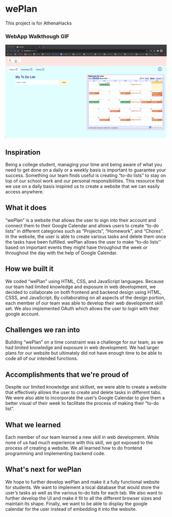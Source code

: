 # wePlan

This project is for AthenaHacks

### WebApp Walkthough GIF

<img src="wePlanDemo.gif"><br>

## Inspiration 
Being a college student, managing your time and being aware of what you need to get done on a daily or a weekly basis is important to guarantee your success. Something our team finds useful is creating “to-do lists” to stay on top of our school work and our personal responsibilities. This resource that we use on a daily basis inspired us to create a website that we can easily access anywhere. 
## What it does
“wePlan” is a website that allows the user to sign into their account and connect them to their Google Calendar and allows users to create “to-do lists” in different categories such as “Projects”, “Homework”, and “Chores”. In the website, the user is able to create various tasks and delete them once the tasks have been fulfilled. wePlan allows the user to make “to-do lists'' based on important events they might have throughout the week or throughout the day with the help of Google Calendar.
## How we built it
We coded “wePlan” using HTML, CSS, and JavaScript languages. Because our team had limited knowledge and exposure in web development, we decided to collaborate on both frontend and backend design using HTML, CSSS, and JavaScript. By collaborating on all aspects of the design portion, each member of our team was able to develop their web development skill set. We also implemented OAuth which allows the user to login with their google account.
## Challenges we ran into
Building “wePlan” on a time constraint was a challenge for our team, as we had limited knowledge and exposure in web development. We had larger plans for our website but ultimately did not have enough time to be able to code all of our intended functions.
## Accomplishments that we're proud of
Despite our limited knowledge and skillset, we were able to create a website that effectively allows the user to create and delete tasks in different tabs. We were also able to incorporate the user’s Google Calendar to give them a better visual of their week to facilitate the process of making their “to-do list”.
## What we learned
Each member of our team learned a new skill in web development. While none of us had much experience with this skill, we got exposed to the process of creating a website. We all learned how to do frontend programming and implementing backend code. 
## What's next for wePlan
We hope to further develop wePlan and make it a fully functional website for students. We want to implement a local database that would store the user’s tasks as well as the various to-do lists for each tab. We also want to further develop the UI and make it fit to all the different browser sizes and maintain its shape. Finally, we want to be able to display the google calendar for the user instead of embedding it into the website. 



